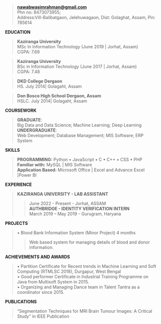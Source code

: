 >**nawabwasimrahman@gmail.com** <br>
>Phn no: 8473073955;<br>
>Address:Vill-Balibatgaon, Jelehuwagaon, Dist: Golaghat, Assam, Pin: 785614

**EDUCATION**
>**Kaziranga University**<br>
      MSc In Information Technology (June 2019 | Jorhat, Assam) <br>
      CGPA: 7.69
      
  >**Kaziranga University**<br>
      BSc in Information Technology (June 2017 | Jorhat, Assam)<br>
      CGPA: 7.48<br>
      
  >**DKD College Dergaon**<br>
      HS. July 2014| Golagaht, Assam<br>
      
  >**Don Bosco High School Dergaon, Assam**<br>
      HSLC. July 2014| Golagaht, Assam<br>
      
**COURSEWORK**
>**GRADUATE**: <br>Big Data and Data Science; Machine Learning; Deep Learning <br>
 >**UNDERGRADUATE**:<br> Web Development; Database Management; MIS Software; ERP System <br>
      
**SKILLS**
   >**PROGRAMMING:** Python • JavaScript • C • C++ • CSS • PHP<br>
   >**Familiar with:** MySQL | MIS Software<br>
   >**Application Based:** Microsoft Office | Excel and Advance Excel |Power BI <br>

**EXPERIENCE**
>**KAZIRANGA UNIVERSITY - LAB ASSISTANT<br>**
 >>June 2022 - Present - Jorhat, ASSAM<br>
>**AUTHBRIDGE - IDENTITY VERIFICATION INTERN<br>**
  >>March 2019 – May 2019 - Gurugram, Haryana<br>

**PROJECTS**
> • Blood Bank Information System (Minor Project) 4 months<br>
>>Web based system for managing details of blood and donor information.<br>
      
**ACHIEVEMENTS AND AWARDS**
> • Partition Certificate for Recent trends in Machine Learning and Soft Computing (RTMLSC 2018), Durgapur, West Bengal<br>
> • Good performer Certificate in Industrial Training Programme on Java from Multisoft System in 2015.<br>
• Organizing and Managing Dance team in Talent Tantra as a coordinator since 2015.<br>

**PUBLICATIONS**
> “Segmentation Techniques for MRI Brain Tumour Images: A Critical Study” in IEEE Publication <br>
